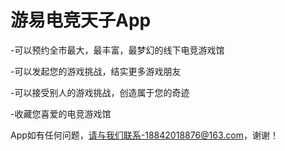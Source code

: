 # 游易电竞天子App

-可以预约全市最大，最丰富，最梦幻的线下电竞游戏馆

-可以发起您的游戏挑战，结实更多游戏朋友

-可以接受别人的游戏挑战，创造属于您的奇迹

-收藏您喜爱的电竞游戏馆

App如有任何问题，请与我们联系-18842018876@163.com，谢谢！
